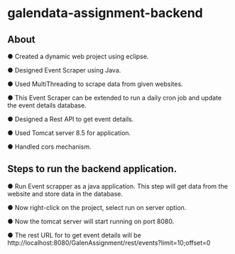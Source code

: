 # galendata-assignment-backend

## About
● Created a dynamic web project using eclipse.

● Designed Event Scraper using Java.

● Used MultiThreading to scrape data from given websites.

● This Event Scraper can be extended to run a daily cron job and update the event details
database.

● Designed a Rest API to get event details.

● Used Tomcat server 8.5 for application.

● Handled cors mechanism.

## Steps to run the backend application.

● Run Event scrapper as a java application. This step will get data from the website and store data
in the database.

● Now right-click on the project, select run on server option.

● Now the tomcat server will start running on port 8080.

● The rest URL for to get event details will be
http://localhost:8080/GalenAssignment/rest/events?limit=10;offset=0
